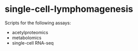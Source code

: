 # single-cell-lymphomagenesis

Scripts for the following assays:

- acetylproteomics
- metabolomics
- single-cell RNA-seq
